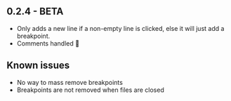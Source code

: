 ## 0.2.4 - BETA
* Only adds a new line if a non-empty line is clicked, else it will just add a breakpoint.
* Comments handled :tada:

## Known issues
* No way to mass remove breakpoints
* Breakpoints are not removed when files are closed
